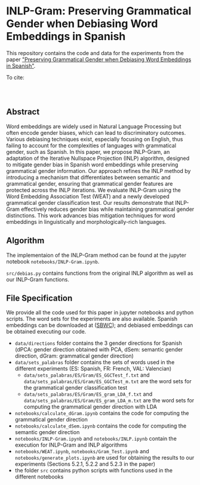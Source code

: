 # INLP-Gram: Preserving Grammatical Gender when Debiasing Word Embeddings in Spanish 

This repository contains the code and data for the experiments from the paper ["Preserving Grammatical Gender when Debiasing Word Embeddings in Spanish"](url).

To cite:

```



```

## Abstract

Word embeddings are widely used in Natural Language Processing but often encode gender biases, which can lead to discriminatory outcomes. Various debiasing techniques exist, especially focusing on English, thus failing to account for the complexities of languages with grammatical gender, such as Spanish. In this paper, we propose INLP-Gram, an adaptation of the Iterative Nullspace Projection (INLP) algorithm, designed to mitigate gender bias in Spanish word embeddings while preserving grammatical gender information. Our approach refines the INLP method by introducing a mechanism that differentiates between semantic and grammatical gender, ensuring that grammatical gender features are protected across the INLP iterations. We evaluate INLP-Gram using the Word Embedding Association Test (WEAT) and a newly developed grammatical gender classification test. Our results demonstrate that INLP-Gram effectively reduces gender bias while maintaining grammatical gender distinctions. This work advances bias mitigation techniques for word embeddings in linguistically and morphologically-rich languages.

## Algorithm

The implementaion of the INLP-Gram method can be found at the jupyter notebook `notebooks/INLP-Gram.ipynb`. 

`src/debias.py` contains functions from the original INLP algorithm as well as our INLP-Gram functions.


## File Specification

We provide all the code used for this paper in jupyter notebooks and python scripts. The word sets for the experiments are also available.
Spanish embeddings can be downloaded at ([SBWC](https://github.com/dccuchile/spanish-word-embeddings)); and debiased embeddings can be obtained executing our code.

* `data/directions` folder contains the 3 gender directions for Spanish (dPCA: gender direction obtained with PCA, dSem: semantic gender direction, dGram: grammatical gender direction)
* `data/sets_palabras` folder contains the sets of words used in the different experiments (ES: Spanish, FR: French, VAL: Valencian)
  * `data/sets_palabras/ES/Gram/ES_GGCTest_f.txt` and `data/sets_palabras/ES/Gram/ES_GGCTest_m.txt` are the word sets for the grammatical gender classification test
  * `data/sets_palabras/ES/Gram/ES_gram_LDA_f.txt` and `data/sets_palabras/ES/Gram/ES_gram_LDA_m.txt` are the word sets for computing the grammatical gender direction with LDA
* `notebooks/calculate_dGram.ipynb` contains the code for computing the grammatical gender direction
* `notebooks/calculate_dSem.ipynb` contains the code for computing the semantic gender direction
* `notebooks/INLP-Gram.ipynb` and `notebooks/INLP.ipynb` contain the execution for INLP-Gram and INLP algorithms
* `notebooks/WEAT.ipynb`, `notebooks/Gram_Test.ipynb` and `notebooks/generate_plots.ipynb` are used for obtaining the results to our experiments (Sections 5.2.1, 5.2.2 and 5.2.3 in the paper)
* the folder `src` contains python scripts with functions used in the different notebooks
